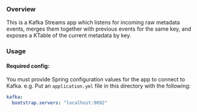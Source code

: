 ### Overview

This is a Kafka Streams app which listens for incoming raw metadata events, merges them together with previous events
for the same key, and exposes a KTable of the current metadata by key.

### Usage

#### Required config:

You must provide Spring configuration values for the app to connect to Kafka. e.g. Put an `application.yml` file in this
directory with the following:

```yml
kafka:
  bootstrap.servers: "localhost:9092"
```
